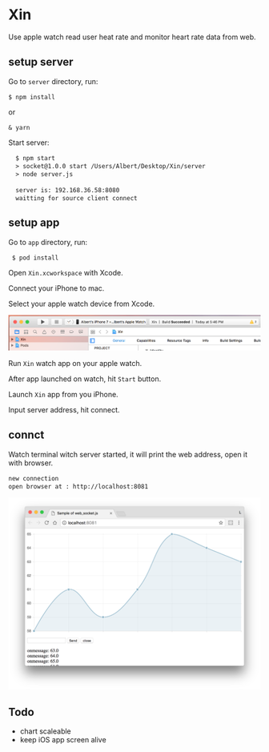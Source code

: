 # Xin

Use apple watch read user heat rate and monitor heart rate data from web.

## setup server

Go to `server` directory, run:

  	$ npm install

or

  	& yarn

Start server:

```
  $ npm start
  > socket@1.0.0 start /Users/Albert/Desktop/Xin/server
  > node server.js

  server is: 192.168.36.58:8080
  waitting for source client connect
```

## setup app

Go to `app` directory, run:

 	 $ pod install

Open `Xin.xcworkspace` with Xcode.

Connect your iPhone to mac.

Select your apple watch device from Xcode.

![](https://github.com/al03/Xin/blob/master/assets/Screen%20Shot%202017-05-10%20at%205.55.32%20PM.png?raw=true)

Run `Xin` watch app on your apple watch.

After app launched on watch, hit `Start` button.

Launch `Xin` app from you iPhone.

Input server address, hit connect.

## connct

Watch terminal witch server started, it will print the web address, open it with browser.

```
new connection
open browser at : http://localhost:8081
```

![](https://github.com/al03/Xin/blob/master/assets/Screen%20Shot%202017-05-10%20at%205.51.36%20PM.png?raw=true)


## Todo

* chart scaleable
* keep iOS app screen alive
